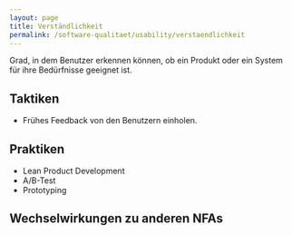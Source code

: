 ```yaml
---
layout: page
title: Verständlichkeit
permalink: /software-qualitaet/usability/verstaendlichkeit
---
```

Grad, in dem Benutzer erkennen können, ob ein Produkt oder ein System für ihre Bedürfnisse geeignet ist.

## Taktiken

* Frühes Feedback von den Benutzern einholen.

## Praktiken

* Lean Product Development
* A/B-Test
* Prototyping

## Wechselwirkungen zu anderen NFAs


